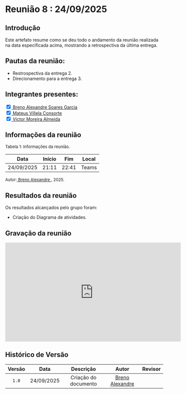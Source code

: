 # Reunião 8 : 24/09/2025

## Introdução

Este artefato resume como se deu todo o andamento da reunião realizada na data especificada acima, mostrando a retrospectiva da última entrega.


## Pautas da reunião:

- Restrospectiva da entrega 2.
- Direcionamento para a entrega 3.


## Integrantes presentes:

<label><input type="checkbox" checked abled>[ Breno Alexandre Soares Garcia ](https://github.com/brenoalexandre0)</label><br>
<label><input type="checkbox" checked abled>[ Mateus Villela Consorte ](https://github.com/MVConsorte)</label><br>
<label><input type="checkbox" checked abled>[ Víctor Moreira Almeida ](https://github.com/aqela-batata-alt)</label><br>

## Informações da reunião

<font size="2" >

<p > Tabela 1: Informações da reunião. </p>

</font>

| Data | Início | Fim | Local |
|:-:|:-:|:-:|:-:|
| 24/09/2025  | 21:11 | 22:41 | Teams |

<font size="2" >

<p>Autor:<a href= "https://github.com/brenoalexandre0"> Breno Alexandre </a>, 2025.</p>

</font>

## Resultados da reunião

Os resultados alcançados pelo grupo foram:

 - Criação do Diagrama de atividades.


## Gravação da reunião

<iframe width="560" height="315" src="https://www.youtube.com/embed/A70IMqeZaEc" title="YouTube video player" frameborder="0" allow="accelerometer; autoplay; clipboard-write; encrypted-media; gyroscope; picture-in-picture; web-share" referrerpolicy="strict-origin-when-cross-origin" allowfullscreen></iframe>

## Histórico de Versão

| Versão | Data | Descrição | Autor | Revisor
|:-:|:-:|:-:|:-:|:-:|
|`1.0`| 24/09/2025 | Criação do documento | [Breno Alexandre](https://github.com/brenoalexandre0)| |
